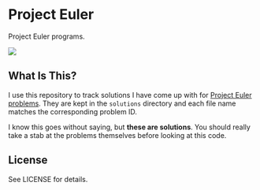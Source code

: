 # Project Euler

Project Euler programs.

![](https://projecteuler.net/profile/bergren2.png)

## What Is This?

I use this repository to track solutions I have come up with for [Project Euler
problems](https://projecteuler.net/problems). They are kept in the `solutions`
directory and each file name matches the corresponding problem ID.

I know this goes without saying, but **these are solutions**. You should really
take a stab at the problems themselves before looking at this code.

## License

See LICENSE for details.
